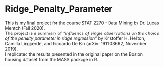 # Ridge_Penalty_Parameter
This is my final project for the course STAT 2270 - Data Mining by Dr. Lucas Mentch (Fall 2020).\
The project is a summary of *“Influence of single observations on the choice of the penalty parameter in ridge regression”* by Kristoffer H. Hellton, Camilla Lingjærde, and Riccardo De Bin (arXiv: 1911.03662, November 2019).\
I replicated the results presented in the original paper on the Boston housing dataset from the MASS package in R.
